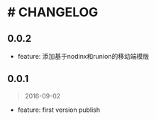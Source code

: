 # # CHANGELOG

## 0.0.2 

* feature: 添加基于nodinx和runion的移动端模版 

## 0.0.1

> 2016-09-02
  
* feature: first version publish
